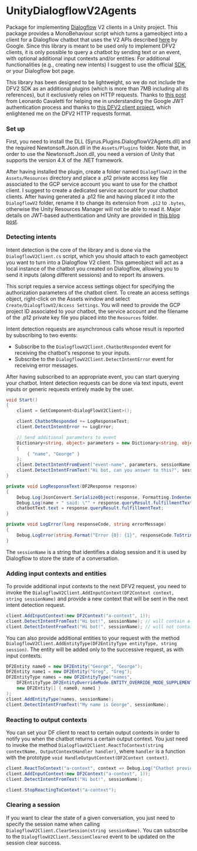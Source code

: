 # UnityDialogflowV2Agents

Package for implementing [Dialogflow](https://dialogflow.com/) V2 clients in a Unity project. This package provides a MonoBehaviour script which turns a gameobject into a client for a Dialogflow chatbot that uses the V2 APIs described [here](https://cloud.google.com/dialogflow-enterprise/docs/reference/rest/v2-overview) by Google. Since this library is meant to be used only to implement DFV2 clients, it is only possible to query a chatbot by sending text or an event, with optional additional input contexts and/or entities. For additional functionalities (e.g., creating new intents) I suggest to use the official [SDK](https://developers.google.com/api-client-library/dotnet/apis/dialogflow/v2), or your Dialogflow bot page.

This library has been designed to be lightweight, so we do not include the DFV2 SDK as an additional plugins (which is more than 7MB including all its references), but it exclusively relies on HTTP requests. Thanks to [this post](http://leoncvlt.com/blog/json-web-token-jwt-for-google-cloud-platform-in-unity/) from Leonardo Cavaletti for helping me in understanding the Google JWT authentication process and thanks to [this DFV2 client project](https://unitylist.com/p/i1a/dialogflow-2.0-Unity-client), which enlightened me on the DFV2 HTTP requests format.

### Set up

First, you need to install the DLL (Syrus.Plugins.DialogflowV2Agents.dll) and the required Newtonsoft.Json.dll in the `Assets/Plugins` folder. Note that, in order to use the Newtonsoft.Json.dll, you need a version of Unity that supports the version 4.X of the .NET framework. 

After having installed the plugin, create a folder named `DialogflowV2` in the `Assets/Resources` directory and place a .p12 private access key file associated to the GCP service account you want to use for the chatbot client. I suggest to create a dedicated service account for your chatbot clients. After having generated a .p12 file and having placed it into the `DialogflowV2` folder, rename it to change its extension from `.p12` to `.bytes`, otherwise the Unity Resources Manager will not be able to read it. Major details on JWT-based authentication and Unity are provided in [this blog post](https://alessandrotironigamedev.com/2019/04/20/implementing-chatbots-in-your-unity-project-with-dialogflow-v2/). 

### Detecting intents

Intent detection is the core of the library and is done via the `DialogflowV2Client.cs` script, which you should attach to each gameobject you want to turn into a Dialogflow V2 client. This gameobject will act as a local instance of the chatbot you created on Dialogflow, allowing you to send it inputs (along different sessions) and to report its answers. 

This script requies a service access settings object for specifying the authorization parameters of the chatbot client. To create an access settings object, right-click on the Assets window and select `Create/DialogflowV2/Access Settings`. You will need to provide the GCP project ID associated to your chatbot, the service account and the filename of the .p12 private key file you placed into the `Resources` folder.

Intent detection requests are asynchronous calls whose result is reported by subscribing to two events:
* Subscribe to the `DialogflowV2Client.ChatbotResponded` event for receiving the chatbot's response to your inputs.
* Subscribe to the `DialogflowV2Client.DetectIntentError` event for receiving error messages.

After having subscribed to an appropriate event, you can start querying your chatbot. Intent detection requests can be done via text inputs, event inputs or generic requests entirely made by the user.

```csharp
void Start()
{
    client = GetComponent<DialogFlowV2Client>();

    client.ChatbotResponded += LogResponseText;
    client.DetectIntentError += LogError;

    // Send additional parameters to event
    Dictionary<string, object> parameters = new Dictionary<string, object>()
    {
        { "name", "George" }
    };
    client.DetectIntentFromEvent("event-name", parameters, sessionName);
    client.DetectIntentFromText("Hi bot, can you answer to this?", sessionName);
}

private void LogResponseText(DF2Response response)
{
    Debug.Log(JsonConvert.SerializeObject(response, Formatting.Indented));
    Debug.Log(name + " said: \"" + response.queryResult.fulfillmentText + "\"");
    chatbotText.text = response.queryResult.fulfillmentText;
}

private void LogError(long responseCode, string errorMessage)
{
    Debug.LogError(string.Format("Error {0}: {1}", responseCode.ToString(), errorMessage));
}
```

The `sessionName` is a string that identifies a dialog session and it is used by Dialogflow to store the state of a conversation. 

### Adding input contexts and entities

To provide additional input contexts to the next DFV2 request, you need to invoke the `DialogflowV2Client.AddInputContext(DF2Context context, string sessionName)` and provide a new context that will be sent in the next intent detection request. 

```csharp
client.AddInputContext(new DF2Context("a-context", 1));
client.DetectIntentFromText("Hi bot!", sessionName); // will contain a-context as input context
client.DetectIntentFromText("Hi bot!", sessionName); // will not contain a-context as input context
```

You can also provide additional entities to your request with the method `DialogflowV2Client.AddEntityType(DF2EntityType entityType, string session)`. The entity will be added only to the successive request, as with input contexts.

```csharp
DF2Entity name0 = new DF2Entity("George", "George");
DF2Entity name1 = new DF2Entity("Greg", "Greg");
DF2EntityType names = new DF2EntityType("names", 
    DF2EntityType.DF2EntityOverrideMode.ENTITY_OVERRIDE_MODE_SUPPLEMENT, 
    new DF2Entity[] { name0, name1 }
);
client.AddEntityType(names, sessionName);
client.DetectIntentFromText("My name is George", sessionName);
```

### Reacting to output contexts

You can set your DF client to react to certain output contexts in order to notify you when the chatbot returns a certain output context. You just need to invoke the method `DialogflowV2Client.ReactToContext(string contextName, OutputContextHandler handler)`, where `handler` is a function with the prototype `void HandleOutputContext(DF2Context context)`. 

```csharp
client.ReactToContext("a-context", context => Debug.Log("Chatbot provided a-context!"));
client.AddInputContext(new DF2Context("a-context", 1));
client.DetectIntentFromText("Hi bot!", sessionName); 

client.StopReactingToContext("a-context");
```

### Clearing a session

If you want to clear the state of a given conversation, you just need to specify the session name when calling `DialogflowV2Client.ClearSession(string sessionName)`. You can subscribe to the `DialogflowV2Client.SessionCleared` event to be updated on the session clear success.
